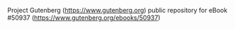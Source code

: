 Project Gutenberg (https://www.gutenberg.org) public repository for
eBook #50937 (https://www.gutenberg.org/ebooks/50937)
